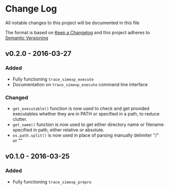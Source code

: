 # Change Log

All notable changes to this project will be documented in this file

The format is based on [Keep a Changelog](http://keepachangelog.com)
and this project adheres to [Semantic Versioning](http://semver.org)

## v0.2.0 - 2016-03-27

### Added
- Fully functioning `trace_simexp_execute`
- Documentation on `trace_simexp_execute` command line interface

### Changed
- `get_executable()` function is now used to check and get provided 
  executables whether they are in PATH or specified in a path, to 
  reduce clutter.
- `get_name()` function is now used to get either directory name 
  or filename specified in path, either relative or absolute.
- `os.path.split()` is now used in place of parsing manually delimiter
   "/" or "\"

## v0.1.0 - 2016-03-25

### Added
- Fully functioning `trace_simexp_prepro`
